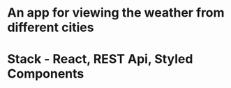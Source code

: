 # An app for viewing the weather from different cities

# Stack - React, REST Api, Styled Components
